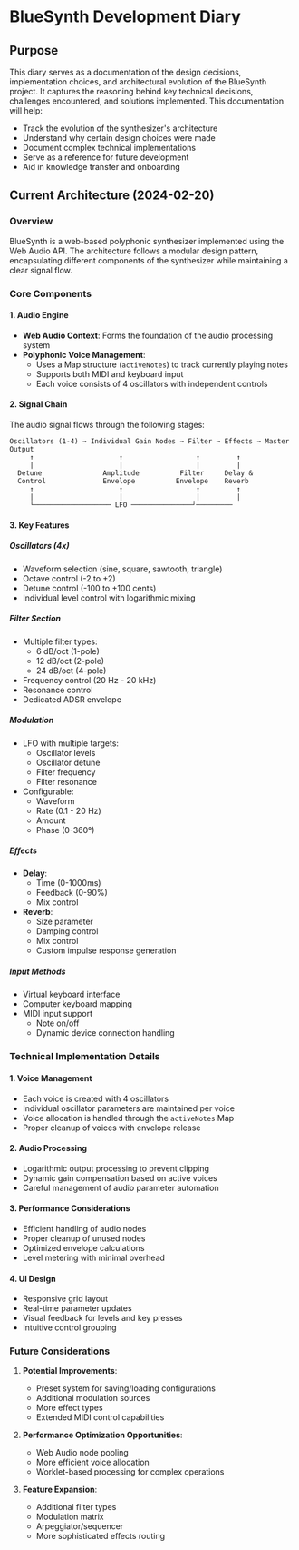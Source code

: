 # BlueSynth Development Diary

## Purpose

This diary serves as a documentation of the design decisions, implementation choices, and architectural evolution of the BlueSynth project. It captures the reasoning behind key technical decisions, challenges encountered, and solutions implemented. This documentation will help:

- Track the evolution of the synthesizer's architecture
- Understand why certain design choices were made
- Document complex technical implementations
- Serve as a reference for future development
- Aid in knowledge transfer and onboarding

## Current Architecture (2024-02-20)

### Overview

BlueSynth is a web-based polyphonic synthesizer implemented using the Web Audio API. The architecture follows a modular design pattern, encapsulating different components of the synthesizer while maintaining a clear signal flow.

### Core Components

#### 1. Audio Engine
- **Web Audio Context**: Forms the foundation of the audio processing system
- **Polyphonic Voice Management**: 
  - Uses a Map structure (`activeNotes`) to track currently playing notes
  - Supports both MIDI and keyboard input
  - Each voice consists of 4 oscillators with independent controls

#### 2. Signal Chain
The audio signal flows through the following stages:

```
Oscillators (1-4) → Individual Gain Nodes → Filter → Effects → Master Output
     ↑                     ↑                  ↑         ↑
     |                     |                  |         |
  Detune               Amplitude          Filter     Delay &
  Control              Envelope          Envelope    Reverb
     ↑                     ↑                  ↑         ↑
     |                     |                  |         |
     └─────────────────── LFO ───────────────┘─────────
```

#### 3. Key Features

##### Oscillators (4x)
- Waveform selection (sine, square, sawtooth, triangle)
- Octave control (-2 to +2)
- Detune control (-100 to +100 cents)
- Individual level control with logarithmic mixing

##### Filter Section
- Multiple filter types:
  - 6 dB/oct (1-pole)
  - 12 dB/oct (2-pole)
  - 24 dB/oct (4-pole)
- Frequency control (20 Hz - 20 kHz)
- Resonance control
- Dedicated ADSR envelope

##### Modulation
- LFO with multiple targets:
  - Oscillator levels
  - Oscillator detune
  - Filter frequency
  - Filter resonance
- Configurable:
  - Waveform
  - Rate (0.1 - 20 Hz)
  - Amount
  - Phase (0-360°)

##### Effects
- **Delay**:
  - Time (0-1000ms)
  - Feedback (0-90%)
  - Mix control
- **Reverb**:
  - Size parameter
  - Damping control
  - Mix control
  - Custom impulse response generation

##### Input Methods
- Virtual keyboard interface
- Computer keyboard mapping
- MIDI input support
  - Note on/off
  - Dynamic device connection handling

### Technical Implementation Details

#### 1. Voice Management
- Each voice is created with 4 oscillators
- Individual oscillator parameters are maintained per voice
- Voice allocation is handled through the `activeNotes` Map
- Proper cleanup of voices with envelope release

#### 2. Audio Processing
- Logarithmic output processing to prevent clipping
- Dynamic gain compensation based on active voices
- Careful management of audio parameter automation

#### 3. Performance Considerations
- Efficient handling of audio nodes
- Proper cleanup of unused nodes
- Optimized envelope calculations
- Level metering with minimal overhead

#### 4. UI Design
- Responsive grid layout
- Real-time parameter updates
- Visual feedback for levels and key presses
- Intuitive control grouping

### Future Considerations

1. **Potential Improvements**:
   - Preset system for saving/loading configurations
   - Additional modulation sources
   - More effect types
   - Extended MIDI control capabilities

2. **Performance Optimization Opportunities**:
   - Web Audio node pooling
   - More efficient voice allocation
   - Worklet-based processing for complex operations

3. **Feature Expansion**:
   - Additional filter types
   - Modulation matrix
   - Arpeggiator/sequencer
   - More sophisticated effects routing
